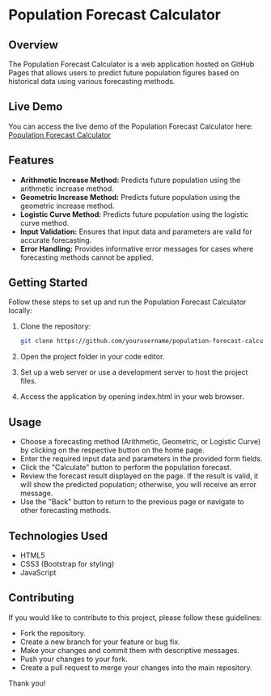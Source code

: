 # Population Forecast Calculator

## Overview

The Population Forecast Calculator is a web application hosted on GitHub Pages that allows users to predict future population figures based on historical data using various forecasting methods.

## Live Demo

You can access the live demo of the Population Forecast Calculator here: [Population Forecast Calculator](https://rujulsrivastava.github.io/population-forecast)

## Features

- **Arithmetic Increase Method:** Predicts future population using the arithmetic increase method.
- **Geometric Increase Method:** Predicts future population using the geometric increase method.
- **Logistic Curve Method:** Predicts future population using the logistic curve method.
- **Input Validation:** Ensures that input data and parameters are valid for accurate forecasting.
- **Error Handling:** Provides informative error messages for cases where forecasting methods cannot be applied.

## Getting Started

Follow these steps to set up and run the Population Forecast Calculator locally:

1. Clone the repository:

   ```bash
   git clone https://github.com/yourusername/population-forecast-calculator.git
   ```
2. Open the project folder in your code editor.
3. Set up a web server or use a development server to host the project files.
4. Access the application by opening index.html in your web browser.

## Usage
- Choose a forecasting method (Arithmetic, Geometric, or Logistic Curve) by clicking on the respective button on the home page.
- Enter the required input data and parameters in the provided form fields.
- Click the "Calculate" button to perform the population forecast.
- Review the forecast result displayed on the page. If the result is valid, it will show the predicted population; otherwise, you will receive an error message.
- Use the "Back" button to return to the previous page or navigate to other forecasting methods.

## Technologies Used
- HTML5
- CSS3 (Bootstrap for styling)
- JavaScript

## Contributing
If you would like to contribute to this project, please follow these guidelines:
- Fork the repository.
- Create a new branch for your feature or bug fix.
- Make your changes and commit them with descriptive messages.
- Push your changes to your fork.
- Create a pull request to merge your changes into the main repository.

Thank you!


